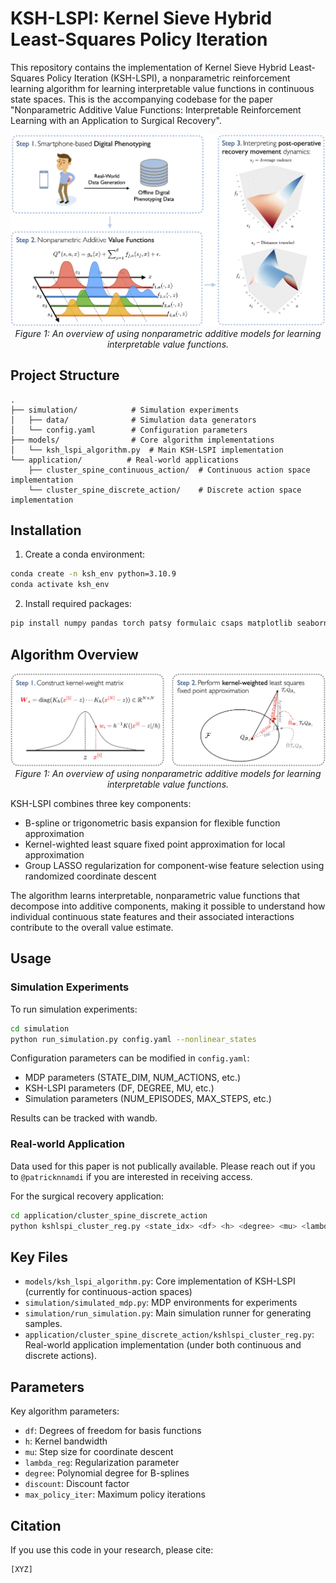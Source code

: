 # KSH-LSPI: Kernel Sieve Hybrid Least-Squares Policy Iteration

This repository contains the implementation of Kernel Sieve Hybrid Least-Squares Policy Iteration (KSH-LSPI), a nonparametric reinforcement learning algorithm for learning interpretable value functions in continuous state spaces. This is the accompanying codebase for the paper "Nonparametric Additive Value Functions: Interpretable Reinforcement Learning with an Application to Surgical Recovery".

<p align="center">
  <img src="docs/overview.png" width="600">
  <br>
  <em>Figure 1: An overview of using nonparametric additive models for learning interpretable value functions.</em>
</p>

## Project Structure

```
.
├── simulation/            # Simulation experiments
│   ├── data/              # Simulation data generators
│   └── config.yaml        # Configuration parameters
├── models/                # Core algorithm implementations
│   └── ksh_lspi_algorithm.py  # Main KSH-LSPI implementation
└── application/          # Real-world applications
    ├── cluster_spine_continuous_action/  # Continuous action space implementation
    └── cluster_spine_discrete_action/    # Discrete action space implementation
```

## Installation

1. Create a conda environment:

```bash
conda create -n ksh_env python=3.10.9
conda activate ksh_env
```

2. Install required packages:

```bash
pip install numpy pandas torch patsy formulaic csaps matplotlib seaborn wandb d3rlpy
```

## Algorithm Overview

<p align="center">
  <img src="docs/kernel_weight_lspi.png" width="600">
  <br>
  <em>Figure 1: An overview of using nonparametric additive models for learning interpretable value functions.</em>
</p>

KSH-LSPI combines three key components:

* B-spline or trigonometric basis expansion for flexible function approximation
* Kernel-wighted least square fixed point approximation for local approximation
* Group LASSO regularization for component-wise feature selection using randomized coordinate descent

The algorithm learns interpretable, nonparametric value functions that decompose into additive components, making it possible to understand how individual continuous state features and their associated interactions contribute to the overall value estimate.

## Usage

### Simulation Experiments

To run simulation experiments:

```bash
cd simulation
python run_simulation.py config.yaml --nonlinear_states
```

Configuration parameters can be modified in `config.yaml`:

- MDP parameters (STATE_DIM, NUM_ACTIONS, etc.)
- KSH-LSPI parameters (DF, DEGREE, MU, etc.)
- Simulation parameters (NUM_EPISODES, MAX_STEPS, etc.)

Results can be tracked with wandb.

### Real-world Application

Data used for this paper is not publically available. Please reach out if you to `@patricknnamdi` if you are interested in receiving access.

For the surgical recovery application:

```bash
cd application/cluster_spine_discrete_action
python kshlspi_cluster_reg.py <state_idx> <df> <h> <degree> <mu> <lambda> <discount> <policy_iter>
```

## Key Files

- `models/ksh_lspi_algorithm.py`: Core implementation of KSH-LSPI (currently for continuous-action spaces)
- `simulation/simulated_mdp.py`: MDP environments for experiments
- `simulation/run_simulation.py`: Main simulation runner for generating samples.
- `application/cluster_spine_discrete_action/kshlspi_cluster_reg.py`: Real-world application implementation (under both continuous and discrete actions).

## Parameters

Key algorithm parameters:

- `df`: Degrees of freedom for basis functions
- `h`: Kernel bandwidth
- `mu`: Step size for coordinate descent
- `lambda_reg`: Regularization parameter
- `degree`: Polynomial degree for B-splines
- `discount`: Discount factor
- `max_policy_iter`: Maximum policy iterations

## Citation

If you use this code in your research, please cite:

```
[XYZ]
```
